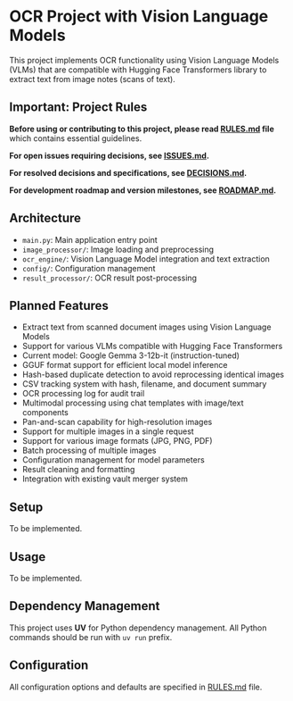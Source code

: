 # OCR Project with Vision Language Models

This project implements OCR functionality using Vision Language Models (VLMs) that are compatible with Hugging Face Transformers library to extract text from image notes (scans of text).

## Important: Project Rules

**Before using or contributing to this project, please read [RULES.md](RULES.md) file** which contains essential guidelines.

**For open issues requiring decisions, see [ISSUES.md](ISSUES.md).**

**For resolved decisions and specifications, see [DECISIONS.md](DECISIONS.md).**

**For development roadmap and version milestones, see [ROADMAP.md](ROADMAP.md).**

## Architecture

- `main.py`: Main application entry point
- `image_processor/`: Image loading and preprocessing
- `ocr_engine/`: Vision Language Model integration and text extraction
- `config/`: Configuration management
- `result_processor/`: OCR result post-processing

## Planned Features

- Extract text from scanned document images using Vision Language Models
- Support for various VLMs compatible with Hugging Face Transformers
- Current model: Google Gemma 3-12b-it (instruction-tuned)
- GGUF format support for efficient local model inference
- Hash-based duplicate detection to avoid reprocessing identical images
- CSV tracking system with hash, filename, and document summary
- OCR processing log for audit trail
- Multimodal processing using chat templates with image/text components
- Pan-and-scan capability for high-resolution images
- Support for multiple images in a single request
- Support for various image formats (JPG, PNG, PDF)
- Batch processing of multiple images
- Configuration management for model parameters
- Result cleaning and formatting
- Integration with existing vault merger system

## Setup

To be implemented.

## Usage

To be implemented.

## Dependency Management

This project uses **UV** for Python dependency management. All Python commands should be run with `uv run` prefix.

## Configuration

All configuration options and defaults are specified in [RULES.md](RULES.md) file.